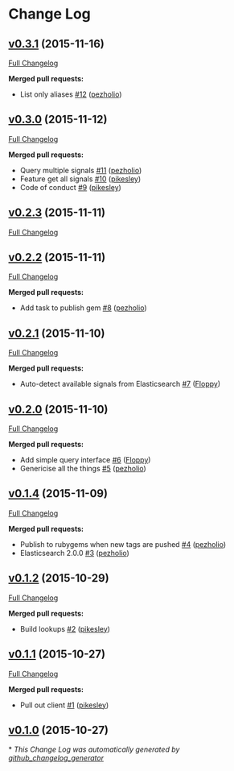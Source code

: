 # Change Log

## [v0.3.1](https://github.com/TheODI-UD2D/blocktrain/tree/v0.3.1) (2015-11-16)
[Full Changelog](https://github.com/TheODI-UD2D/blocktrain/compare/v0.3.0...v0.3.1)

**Merged pull requests:**

- List only aliases [\#12](https://github.com/TheODI-UD2D/blocktrain/pull/12) ([pezholio](https://github.com/pezholio))

## [v0.3.0](https://github.com/TheODI-UD2D/blocktrain/tree/v0.3.0) (2015-11-12)
[Full Changelog](https://github.com/TheODI-UD2D/blocktrain/compare/v0.2.3...v0.3.0)

**Merged pull requests:**

- Query multiple signals [\#11](https://github.com/TheODI-UD2D/blocktrain/pull/11) ([pezholio](https://github.com/pezholio))
- Feature get all signals [\#10](https://github.com/TheODI-UD2D/blocktrain/pull/10) ([pikesley](https://github.com/pikesley))
- Code of conduct [\#9](https://github.com/TheODI-UD2D/blocktrain/pull/9) ([pikesley](https://github.com/pikesley))

## [v0.2.3](https://github.com/TheODI-UD2D/blocktrain/tree/v0.2.3) (2015-11-11)
[Full Changelog](https://github.com/TheODI-UD2D/blocktrain/compare/v0.2.2...v0.2.3)

## [v0.2.2](https://github.com/TheODI-UD2D/blocktrain/tree/v0.2.2) (2015-11-11)
[Full Changelog](https://github.com/TheODI-UD2D/blocktrain/compare/v0.2.1...v0.2.2)

**Merged pull requests:**

- Add task to publish gem [\#8](https://github.com/TheODI-UD2D/blocktrain/pull/8) ([pezholio](https://github.com/pezholio))

## [v0.2.1](https://github.com/TheODI-UD2D/blocktrain/tree/v0.2.1) (2015-11-10)
[Full Changelog](https://github.com/TheODI-UD2D/blocktrain/compare/v0.2.0...v0.2.1)

**Merged pull requests:**

- Auto-detect available signals from Elasticsearch [\#7](https://github.com/TheODI-UD2D/blocktrain/pull/7) ([Floppy](https://github.com/Floppy))

## [v0.2.0](https://github.com/TheODI-UD2D/blocktrain/tree/v0.2.0) (2015-11-10)
[Full Changelog](https://github.com/TheODI-UD2D/blocktrain/compare/v0.1.4...v0.2.0)

**Merged pull requests:**

- Add simple query interface [\#6](https://github.com/TheODI-UD2D/blocktrain/pull/6) ([Floppy](https://github.com/Floppy))
- Genericise all the things [\#5](https://github.com/TheODI-UD2D/blocktrain/pull/5) ([pezholio](https://github.com/pezholio))

## [v0.1.4](https://github.com/TheODI-UD2D/blocktrain/tree/v0.1.4) (2015-11-09)
[Full Changelog](https://github.com/TheODI-UD2D/blocktrain/compare/v0.1.2...v0.1.4)

**Merged pull requests:**

- Publish to rubygems when new tags are pushed [\#4](https://github.com/TheODI-UD2D/blocktrain/pull/4) ([pezholio](https://github.com/pezholio))
- Elasticsearch 2.0.0 [\#3](https://github.com/TheODI-UD2D/blocktrain/pull/3) ([pezholio](https://github.com/pezholio))

## [v0.1.2](https://github.com/TheODI-UD2D/blocktrain/tree/v0.1.2) (2015-10-29)
[Full Changelog](https://github.com/TheODI-UD2D/blocktrain/compare/v0.1.1...v0.1.2)

**Merged pull requests:**

- Build lookups [\#2](https://github.com/TheODI-UD2D/blocktrain/pull/2) ([pikesley](https://github.com/pikesley))

## [v0.1.1](https://github.com/TheODI-UD2D/blocktrain/tree/v0.1.1) (2015-10-27)
[Full Changelog](https://github.com/TheODI-UD2D/blocktrain/compare/v0.1.0...v0.1.1)

**Merged pull requests:**

- Pull out client [\#1](https://github.com/TheODI-UD2D/blocktrain/pull/1) ([pikesley](https://github.com/pikesley))

## [v0.1.0](https://github.com/TheODI-UD2D/blocktrain/tree/v0.1.0) (2015-10-27)


\* *This Change Log was automatically generated by [github_changelog_generator](https://github.com/skywinder/Github-Changelog-Generator)*